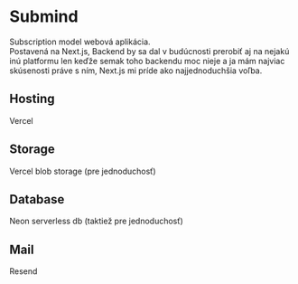 # Submind
Subscription model webová aplikácia.   
Postavená na Next.js, Backend by sa dal v budúcnosti prerobiť aj na nejakú inú platformu len keďže semak toho backendu moc nieje a ja mám najviac skúsenosti práve s ním, Next.js mi príde ako najjednoduchšia voľba.  

## Hosting  
Vercel

## Storage  
Vercel blob storage (pre jednoduchosť)

## Database  
Neon serverless db (taktiež pre jednoduchosť)

## Mail
Resend



